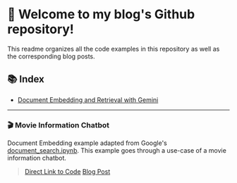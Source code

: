 # 🚀 Welcome to my blog's Github repository!
This readme organizes all the code examples in this repository as well as the corresponding blog posts.

## 📚 Index

- [Document Embedding and Retrieval with Gemini](#-movie-information-chatbot)

---
### 🎬 Movie Information Chatbot
Document Embedding example adapted from Google's [document_search.ipynb](https://github.com/google/generative-ai-docs/blob/main/site/en/gemini-api/tutorials/document_search.ipynb). This example goes through a use-case of a movie information chatbot.
> [Direct Link to Code](https://github.com/spoofle/Code-Examples/tree/main/Movie_Information)
> [Blog Post](https://hthota.substack.com/p/semantic-search-simplified-using)
